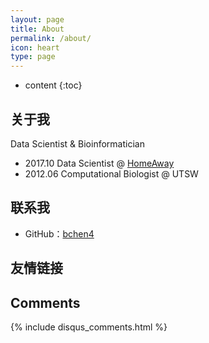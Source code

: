 ```yaml
---
layout: page
title: About
permalink: /about/
icon: heart
type: page
---
```


* content
{:toc}

## 关于我


Data Scientist & Bioinformatician

* 2017.10 Data Scientist @ [HomeAway](homeaway.com)
* 2012.06 Computational Biologist @ UTSW


## 联系我

* GitHub：[bchen4](https://github.com/bchen4)


## 友情链接



## Comments

{% include disqus_comments.html %}
